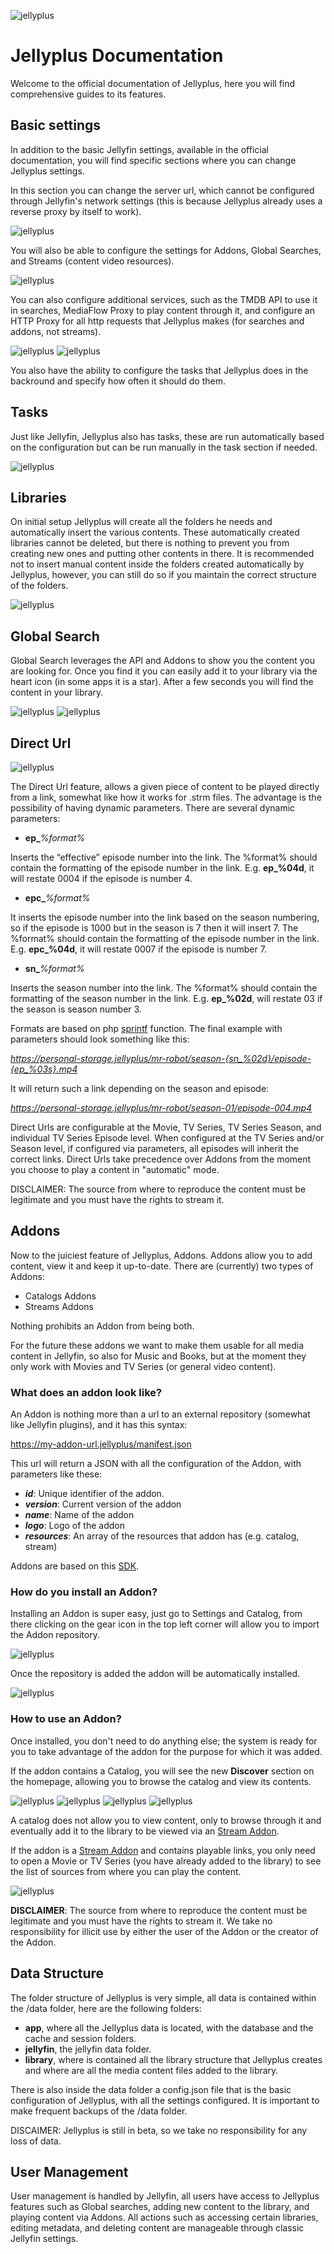 ![jellyplus](https://raw.githubusercontent.com/NsCRio/jellyplus/refs/heads/main/src/img/banner-light.png)
# Jellyplus Documentation

Welcome to the official documentation of Jellyplus, here you will find comprehensive guides to its features.

## Basic settings

In addition to the basic Jellyfin settings, available in the official documentation, you will find specific sections where you can change Jellyplus settings.

In this section you can change the server url, which cannot be configured through Jellyfin's network settings (this is because Jellyplus already uses a reverse proxy by itself to work).

![jellyplus](https://raw.githubusercontent.com/NsCRio/jellyplus/refs/heads/main/docs/images/1.png)

You will also be able to configure the settings for Addons, Global Searches, and Streams (content video resources). 

![jellyplus](https://raw.githubusercontent.com/NsCRio/jellyplus/refs/heads/main/docs/images/2.png)

You can also configure additional services, such as the TMDB API to use it in searches, MediaFlow Proxy to play content through it, and configure an HTTP Proxy for all http requests that Jellyplus makes (for searches and addons, not streams).

![jellyplus](https://raw.githubusercontent.com/NsCRio/jellyplus/refs/heads/main/docs/images/3.png)
![jellyplus](https://raw.githubusercontent.com/NsCRio/jellyplus/refs/heads/main/docs/images/4.png)

You also have the ability to configure the tasks that Jellyplus does in the backround and specify how often it should do them.

## Tasks

Just like Jellyfin, Jellyplus also has tasks, these are run automatically based on the configuration but can be run manually in the task section if needed.

![jellyplus](https://raw.githubusercontent.com/NsCRio/jellyplus/refs/heads/main/docs/images/5.png)


## Libraries

On initial setup Jellyplus will create all the folders he needs and automatically insert the various contents. These automatically created libraries cannot be deleted, but there is nothing to prevent you from creating new ones and putting other contents in there. It is recommended not to insert manual content inside the folders created automatically by Jellyplus, however, you can still do so if you maintain the correct structure of the folders.

![jellyplus](https://raw.githubusercontent.com/NsCRio/jellyplus/refs/heads/main/docs/images/6.png)

## Global Search

Global Search leverages the API and Addons to show you the content you are looking for. Once you find it you can easily add it to your library via the heart icon (in some apps it is a star). After a few seconds you will find the content in your library.

![jellyplus](https://raw.githubusercontent.com/NsCRio/jellyplus/refs/heads/main/docs/images/7.png)
![jellyplus](https://raw.githubusercontent.com/NsCRio/jellyplus/refs/heads/main/docs/images/8.png)

## Direct Url

![jellyplus](https://raw.githubusercontent.com/NsCRio/jellyplus/refs/heads/main/docs/images/10.png)

The Direct Url feature, allows a given piece of content to be played directly from a link, somewhat like how it works for .strm files. The advantage is the possibility of having dynamic parameters. There are several dynamic parameters:

- **ep_***%format%*

Inserts the “effective” episode number into the link. The %format% should contain the formatting of the episode number in the link. E.g. **ep_%04d**, it will restate 0004 if the episode is number 4.

- **epc_***%format%*

It inserts the episode number into the link based on the season numbering, so if the episode is 1000 but in the season is 7 then it will insert 7. The %format% should contain the formatting of the episode number in the link. E.g. **epc_%04d**, it will restate 0007 if the episode is number 7.

- **sn_***%format%*

Inserts the season number into the link. The %format% should contain the formatting of the season number in the link. E.g. **ep_%02d**, will restate 03 if the season is season number 3.

Formats are based on php [sprintf](https://www.php.net/manual/en/function.sprintf.php) function.
The final example with parameters should look something like this:

*https://personal-storage.jellyplus/mr-robot/season-{sn_%02d}/episode-{ep_%03s}.mp4*

It will return such a link depending on the season and episode:

*https://personal-storage.jellyplus/mr-robot/season-01/episode-004.mp4*

Direct Urls are configurable at the Movie, TV Series, TV Series Season, and individual TV Series Episode level. When configured at the TV Series and/or Season level, if configured via parameters, all episodes will inherit the correct links.
Direct Urls take precedence over Addons from the moment you choose to play a content in "automatic" mode.

DISCLAIMER: The source from where to reproduce the content must be legitimate and you must have the rights to stream it.

## Addons

Now to the juiciest feature of Jellyplus, Addons. Addons allow you to add content, view it and keep it up-to-date. There are (currently) two types of Addons:

- Catalogs Addons
- Streams Addons

Nothing prohibits an Addon from being both.

For the future these addons we want to make them usable for all media content in Jellyfin, so also for Music and Books, but at the moment they only work with Movies and TV Series (or general video content).

### What does an addon look like?
An Addon is nothing more than a url to an external repository (somewhat like Jellyfin plugins), and it has this syntax:

https://my-addon-url.jellyplus/manifest.json

This url will return a JSON with all the configuration of the Addon, with parameters like these:

- ***id***: Unique identifier of the addon.
- ***version***: Current version of the addon
- ***name***: Name of the addon
- ***logo***: Logo of the addon
- ***resources***: An array of the resources that addon has (e.g. catalog, stream)

Addons are based on this [SDK](https://github.com/Stremio/stremio-addon-sdk).

### How do you install an Addon?

Installing an Addon is super easy, just go to Settings and Catalog, from there clicking on the gear icon in the top left corner will allow you to import the Addon repository.

![jellyplus](https://raw.githubusercontent.com/NsCRio/jellyplus/refs/heads/main/docs/images/11.png)

Once the repository is added the addon will be automatically installed.

![jellyplus](https://raw.githubusercontent.com/NsCRio/jellyplus/refs/heads/main/docs/images/12.png)

### How to use an Addon?

Once installed, you don't need to do anything else; the system is ready for you to take advantage of the addon for the purpose for which it was added.

If the addon contains a Catalog, you will see the new **Discover** section on the homepage, allowing you to browse the catalog and view its contents.

![jellyplus](https://raw.githubusercontent.com/NsCRio/jellyplus/refs/heads/main/docs/images/13.png)
![jellyplus](https://raw.githubusercontent.com/NsCRio/jellyplus/refs/heads/main/docs/images/14.png)
![jellyplus](https://raw.githubusercontent.com/NsCRio/jellyplus/refs/heads/main/docs/images/15.png)
![jellyplus](https://raw.githubusercontent.com/NsCRio/jellyplus/refs/heads/main/docs/images/16.png)

A catalog does not allow you to view content, only to browse through it and eventually add it to the library to be viewed via an <u>Stream Addon</u>.

If the addon is a <u>Stream Addon</u> and contains playable links, you only need to open a Movie or TV Series (you have already added to the library) to see the list of sources from where you can play the content.

![jellyplus](https://raw.githubusercontent.com/NsCRio/jellyplus/refs/heads/main/docs/images/17.png)

**DISCLAIMER**: The source from where to reproduce the content must be legitimate and you must have the rights to stream it. We take no responsibility for illicit use by either the user of the Addon or the creator of the Addon.

## Data Structure

The folder structure of Jellyplus is very simple, all data is contained within the /data folder, here are the following folders:

- **app**, where all the Jellyplus data is located, with the database and the cache and session folders.
- **jellyfin**, the jellyfin data folder.
- **library**, where is contained all the library structure that Jellyplus creates and where are all the media content files added to the library.

There is also inside the data folder a config.json file that is the basic configuration of Jellyplus, with all the settings configured.
It is important to make frequent backups of the /data folder.

DISCAIMER: Jellyplus is still in beta, so we take no responsibility for any loss of data.

## User Management

User management is handled by Jellyfin, all users have access to Jellyplus features such as Global searches, adding new content to the library, and playing content via Addons. All actions such as accessing certain libraries, editing metadata, and deleting content are manageable through classic Jellyfin settings.

